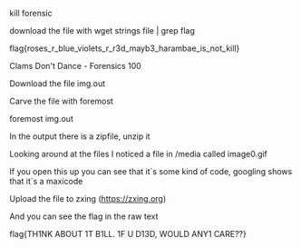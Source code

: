 kill forensic

download the file with wget
strings file | grep flag

flag{roses_r_blue_violets_r_r3d_mayb3_harambae_is_not_kill}


Clams Don't Dance - Forensics 100

Download the file img.out
 
Carve the file with foremost 

  foremost img.out

In the output there is a zipfile, unzip it

Looking around at the files I noticed a file in /media  called image0.gif

If you open this up you can see that it´s some kind of code, googling shows that it´s a maxicode

Upload the file to zxing (https://zxing.org)

And you can see the flag in the raw text

flag{TH1NK ABOUT 1T B1LL. 1F U D13D, WOULD ANY1 CARE??}
